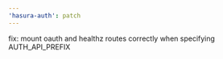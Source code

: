 ```yaml
---
'hasura-auth': patch
---
```


fix: mount oauth and healthz routes correctly when specifying AUTH_API_PREFIX
